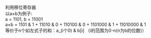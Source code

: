 利用移位寄存器  
以a×b为例子:  
a = 1101, b = 11001  
a×b = 1101 & 1 + 11010 & 0 + 110100 & 0 + 1101000 & 1 + 11010000 & 1  
等价于n个如左式子的和：a_(i个0) & b[i] （i的范围为0-n(n为b的位数)）  
